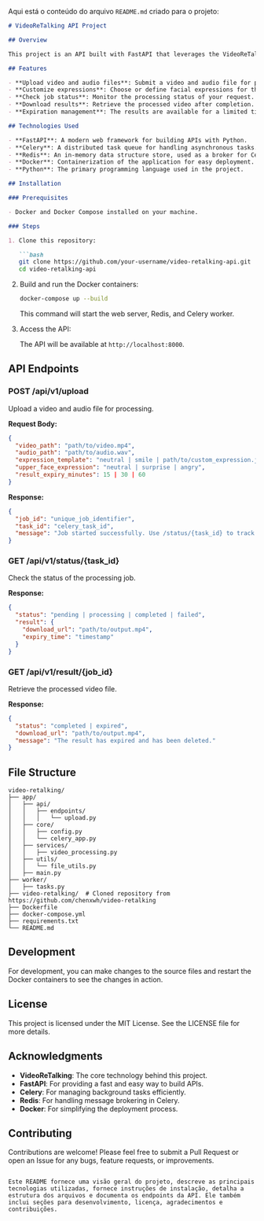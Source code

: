 Aqui está o conteúdo do arquivo `README.md` criado para o projeto:

```markdown
# VideoReTalking API Project

## Overview

This project is an API built with FastAPI that leverages the VideoReTalking system for audio-based lip synchronization in talking head video editing. The API is designed to process video files by synchronizing lip movements with audio files while allowing for expression customization.

## Features

- **Upload video and audio files**: Submit a video and audio file for processing.
- **Customize expressions**: Choose or define facial expressions for the video.
- **Check job status**: Monitor the processing status of your request.
- **Download results**: Retrieve the processed video after completion.
- **Expiration management**: The results are available for a limited time (15, 30, or 60 minutes).

## Technologies Used

- **FastAPI**: A modern web framework for building APIs with Python.
- **Celery**: A distributed task queue for handling asynchronous tasks.
- **Redis**: An in-memory data structure store, used as a broker for Celery.
- **Docker**: Containerization of the application for easy deployment.
- **Python**: The primary programming language used in the project.

## Installation

### Prerequisites

- Docker and Docker Compose installed on your machine.

### Steps

1. Clone this repository:

   ```bash
   git clone https://github.com/your-username/video-retalking-api.git
   cd video-retalking-api
   ```

2. Build and run the Docker containers:

   ```bash
   docker-compose up --build
   ```

   This command will start the web server, Redis, and Celery worker.

3. Access the API:

   The API will be available at `http://localhost:8000`.

## API Endpoints

### POST /api/v1/upload

Upload a video and audio file for processing.

**Request Body:**

```json
{
  "video_path": "path/to/video.mp4",
  "audio_path": "path/to/audio.wav",
  "expression_template": "neutral | smile | path/to/custom_expression.jpg",
  "upper_face_expression": "neutral | surprise | angry",
  "result_expiry_minutes": 15 | 30 | 60
}
```

**Response:**

```json
{
  "job_id": "unique_job_identifier",
  "task_id": "celery_task_id",
  "message": "Job started successfully. Use /status/{task_id} to track progress."
}
```

### GET /api/v1/status/{task_id}

Check the status of the processing job.

**Response:**

```json
{
  "status": "pending | processing | completed | failed",
  "result": {
    "download_url": "path/to/output.mp4",
    "expiry_time": "timestamp"
  }
}
```

### GET /api/v1/result/{job_id}

Retrieve the processed video file.

**Response:**

```json
{
  "status": "completed | expired",
  "download_url": "path/to/output.mp4",
  "message": "The result has expired and has been deleted."
}
```

## File Structure

```plaintext
video-retalking/
├── app/
│   ├── api/
│   │   ├── endpoints/
│   │   │   └── upload.py
│   ├── core/
│   │   ├── config.py
│   │   └── celery_app.py
│   ├── services/
│   │   ├── video_processing.py
│   ├── utils/
│   │   └── file_utils.py
│   ├── main.py
├── worker/
│   ├── tasks.py
├── video-retalking/  # Cloned repository from https://github.com/chenxwh/video-retalking
├── Dockerfile
├── docker-compose.yml
├── requirements.txt
└── README.md
```

## Development

For development, you can make changes to the source files and restart the Docker containers to see the changes in action.

## License

This project is licensed under the MIT License. See the LICENSE file for more details.

## Acknowledgments

- **VideoReTalking**: The core technology behind this project.
- **FastAPI**: For providing a fast and easy way to build APIs.
- **Celery**: For managing background tasks efficiently.
- **Redis**: For handling message brokering in Celery.
- **Docker**: For simplifying the deployment process.

## Contributing

Contributions are welcome! Please feel free to submit a Pull Request or open an Issue for any bugs, feature requests, or improvements.
```

Este README fornece uma visão geral do projeto, descreve as principais tecnologias utilizadas, fornece instruções de instalação, detalha a estrutura dos arquivos e documenta os endpoints da API. Ele também inclui seções para desenvolvimento, licença, agradecimentos e contribuições.